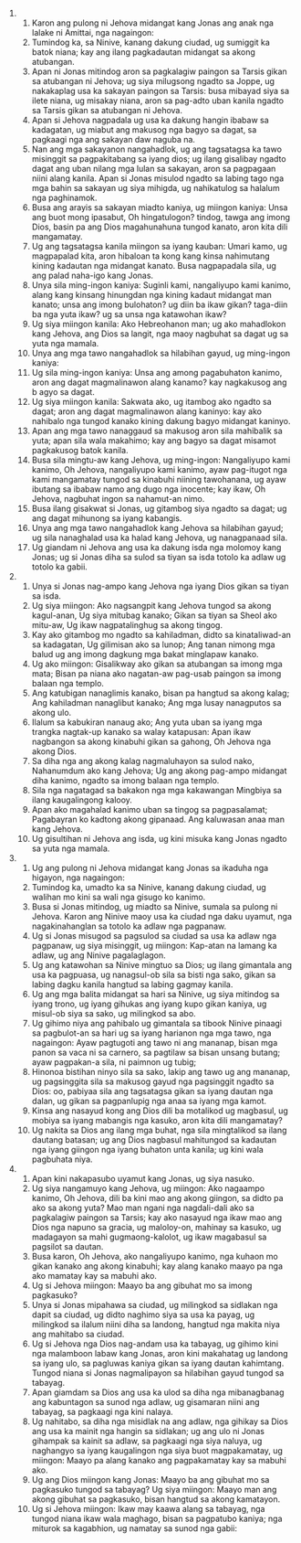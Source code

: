 <ol>
  <li>
    <ol>
      <li>Karon ang pulong ni Jehova midangat kang Jonas ang anak nga lalake ni Amittai, nga nagaingon:</li>
      <li>Tumindog ka, sa Ninive, kanang dakung ciudad, ug sumiggit ka batok niana; kay ang ilang pagkadautan midangat sa akong atubangan.</li>
      <li>Apan ni Jonas mitindog aron sa pagkalagiw paingon sa Tarsis gikan sa atubangan ni Jehova; ug siya milugsong ngadto sa Joppe, ug nakakaplag usa ka sakayan paingon sa Tarsis: busa mibayad siya sa ilete niana, ug misakay niana, aron sa pag-adto uban kanila ngadto sa Tarsis gikan sa atubangan ni Jehova.</li>
      <li>Apan si Jehova nagpadala ug usa ka dakung hangin ibabaw sa kadagatan, ug miabut ang makusog nga bagyo sa dagat, sa pagkaagi nga ang sakayan daw naguba na.</li>
      <li>Nan ang mga sakayanon nangahadlok, ug ang tagsatagsa ka tawo misinggit sa pagpakitabang sa iyang dios; ug ilang gisalibay ngadto dagat ang uban nilang mga lulan sa sakayan, aron sa pagpagaan niini alang kanila. Apan si Jonas misulod ngadto sa labing tago nga mga bahin sa sakayan ug siya mihigda, ug nahikatulog sa halalum nga paghinamok.</li>
      <li>Busa ang arayis sa sakayan miadto kaniya, ug miingon kaniya: Unsa ang buot mong ipasabut, Oh hingatulogon? tindog, tawga ang imong Dios, basin pa ang Dios magahunahuna tungod kanato, aron kita dili mangamatay.</li>
      <li>Ug ang tagsatagsa kanila miingon sa iyang kauban: Umari kamo, ug magpapalad kita, aron hibaloan ta kong kang kinsa nahimutang kining kadautan nga midangat kanato. Busa nagpapadala sila, ug ang palad naha-igo kang Jonas.</li>
      <li>Unya sila ming-ingon kaniya: Suginli kami, nangaliyupo kami kanimo, alang kang kinsang hinungdan nga kining kadaut midangat man kanato; unsa ang imong bulohaton? ug diin ba ikaw gikan? taga-diin ba nga yuta ikaw? ug sa unsa nga katawohan ikaw?</li>
      <li>Ug siya miingon kanila: Ako Hebreohanon man; ug ako mahadlokon kang Jehova, ang Dios sa langit, nga maoy nagbuhat sa dagat ug sa yuta nga mamala.</li>
      <li>Unya ang mga tawo nangahadlok sa hilabihan gayud, ug ming-ingon kaniya:</li>
      <li>Ug sila ming-ingon kaniya: Unsa ang among pagabuhaton kanimo, aron ang dagat magmalinawon alang kanamo? kay nagkakusog ang b agyo sa dagat.</li>
      <li>Ug siya miingon kanila: Sakwata ako, ug itambog ako ngadto sa dagat; aron ang dagat magmalinawon alang kaninyo: kay ako nahibalo nga tungod kanako kining dakung bagyo midangat kaninyo.</li>
      <li>Apan ang mga tawo nanaggaud sa makusog aron sila mahibalik sa yuta; apan sila wala makahimo; kay ang bagyo sa dagat misamot pagkakusog batok kanila.</li>
      <li>Busa sila mingtu-aw kang Jehova, ug ming-ingon: Nangaliyupo kami kanimo, Oh Jehova, nangaliyupo kami kanimo, ayaw pag-itugot nga kami mangamatay tungod sa kinabuhi niining tawohanana, ug ayaw ibutang sa ibabaw namo ang dugo nga inocente; kay ikaw, Oh Jehova, nagbuhat ingon sa nahamut-an nimo.</li>
      <li>Busa ilang gisakwat si Jonas, ug gitambog siya ngadto sa dagat; ug ang dagat mihunong sa iyang kabangis.</li>
      <li>Unya ang mga tawo nangahadlok kang Jehova sa hilabihan gayud; ug sila nanaghalad usa ka halad kang Jehova, ug nanagpanaad sila.</li>
      <li>Ug giandam ni Jehova ang usa ka dakung isda nga molomoy kang Jonas; ug si Jonas diha sa sulod sa tiyan sa isda totolo ka adlaw ug totolo ka gabii.</li>
    </ol>
  </li>
  <li>
    <ol>
      <li>Unya si Jonas nag-ampo kang Jehova nga iyang Dios gikan sa tiyan sa isda.</li>
      <li>Ug siya miingon: Ako nagsangpit kang Jehova tungod sa akong kagul-anan, Ug siya mitubag kanako; Gikan sa tiyan sa Sheol ako mitu-aw, Ug ikaw nagpatalinghug sa akong tingog.</li>
      <li>Kay ako gitambog mo ngadto sa kahiladman, didto sa kinataliwad-an sa kadagatan, Ug gilimisan ako sa lunop; Ang tanan nimong mga balud ug ang imong dagkung mga bakat minglapaw kanako.</li>
      <li>Ug ako miingon: Gisalikway ako gikan sa atubangan sa imong mga mata; Bisan pa niana ako nagatan-aw pag-usab paingon sa imong balaan nga templo.</li>
      <li>Ang katubigan nanaglimis kanako, bisan pa hangtud sa akong kalag; Ang kahiladman nanaglibut kanako; Ang mga lusay nanagputos sa akong ulo.</li>
      <li>Ilalum sa kabukiran nanaug ako; Ang yuta uban sa iyang mga trangka nagtak-up kanako sa walay katapusan: Apan ikaw nagbangon sa akong kinabuhi gikan sa gahong, Oh Jehova nga akong Dios.</li>
      <li>Sa diha nga ang akong kalag nagmaluhayon sa sulod nako, Nahanumdum ako kang Jehova; Ug ang akong pag-ampo midangat diha kanimo, ngadto sa imong balaan nga templo.</li>
      <li>Sila nga nagatagad sa bakakon nga mga kakawangan Mingbiya sa ilang kaugalingong kalooy.</li>
      <li>Apan ako magahalad kanimo uban sa tingog sa pagpasalamat; Pagabayran ko kadtong akong gipanaad. Ang kaluwasan anaa man kang Jehova.</li>
      <li>Ug gisultihan ni Jehova ang isda, ug kini misuka kang Jonas ngadto sa yuta nga mamala.</li>
    </ol>
  </li>
  <li>
    <ol>
      <li>Ug ang pulong ni Jehova midangat kang Jonas sa ikaduha nga higayon, nga nagaingon:</li>
      <li>Tumindog ka, umadto ka sa Ninive, kanang dakung ciudad, ug walihan mo kini sa wali nga gisugo ko kanimo.</li>
      <li>Busa si Jonas mitindog, ug miadto sa Ninive, sumala sa pulong ni Jehova. Karon ang Ninive maoy usa ka ciudad nga daku uyamut, nga nagakinahanglan sa totolo ka adlaw nga pagpanaw.</li>
      <li>Ug si Jonas misugod sa pagsulod sa ciudad sa usa ka adlaw nga pagpanaw, ug siya misinggit, ug miingon: Kap-atan na lamang ka adlaw, ug ang Ninive pagalaglagon.</li>
      <li>Ug ang katawohan sa Ninive mingtuo sa Dios; ug ilang gimantala ang usa ka pagpuasa, ug nanagsul-ob sila sa bisti nga sako, gikan sa labing dagku kanila hangtud sa labing gagmay kanila.</li>
      <li>Ug ang mga balita midangat sa hari sa Ninive, ug siya mitindog sa iyang trono, ug iyang gihukas ang iyang kupo gikan kaniya, ug misul-ob siya sa sako, ug milingkod sa abo.</li>
      <li>Ug gihimo niya ang pahibalo ug gimantala sa tibook Ninive pinaagi sa pagbulot-an sa hari ug sa iyang harianon nga mga tawo, nga nagaingon: Ayaw pagtugoti ang tawo ni ang mananap, bisan mga panon sa vaca ni sa carnero, sa pagtilaw sa bisan unsang butang; ayaw pagpakan-a sila, ni paimnon ug tubig;</li>
      <li>Hinonoa bistihan ninyo sila sa sako, lakip ang tawo ug ang mananap, ug pagsinggita sila sa makusog gayud nga pagsinggit ngadto sa Dios: oo, pabiyaa sila ang tagsatagsa gikan sa iyang dautan nga dalan, ug gikan sa pagpanlupig nga anaa sa iyang mga kamot.</li>
      <li>Kinsa ang nasayud kong ang Dios dili ba motalikod ug magbasul, ug mobiya sa iyang mabangis nga kasuko, aron kita dili mangamatay?</li>
      <li>Ug nakita sa Dios ang ilang mga buhat, nga sila mingtalikod sa ilang dautang batasan; ug ang Dios nagbasul mahitungod sa kadautan nga iyang giingon nga iyang buhaton unta kanila; ug kini wala pagbuhata niya.</li>
    </ol>
  </li>
  <li>
    <ol>
      <li>Apan kini nakapasubo uyamut kang Jonas, ug siya nasuko.</li>
      <li>Ug siya nangamuyo kang Jehova, ug miingon: Ako nagaampo kanimo, Oh Jehova, dili ba kini mao ang akong giingon, sa didto pa ako sa akong yuta? Mao man ngani nga nagdali-dali ako sa pagkalagiw paingon sa Tarsis; kay ako nasayud nga ikaw mao ang Dios nga napuno sa gracia, ug maloloy-on, mahinay sa kasuko, ug madagayon sa mahi gugmaong-kalolot, ug ikaw magabasul sa pagsilot sa dautan.</li>
      <li>Busa karon, Oh Jehova, ako nangaliyupo kanimo, nga kuhaon mo gikan kanako ang akong kinabuhi; kay alang kanako maayo pa nga ako mamatay kay sa mabuhi ako.</li>
      <li>Ug si Jehova miingon: Maayo ba ang gibuhat mo sa imong pagkasuko?</li>
      <li>Unya si Jonas mipahawa sa ciudad, ug milingkod sa sidlakan nga dapit sa ciudad, ug didto naghimo siya sa usa ka payag, ug milingkod sa ilalum niini diha sa landong, hangtud nga makita niya ang mahitabo sa ciudad.</li>
      <li>Ug si Jehova nga Dios nag-andam usa ka tabayag, ug gihimo kini nga malamboon labaw kang Jonas, aron kini makahatag ug landong sa iyang ulo, sa pagluwas kaniya gikan sa iyang dautan kahimtang. Tungod niana si Jonas nagmalipayon sa hilabihan gayud tungod sa tabayag.</li>
      <li>Apan giamdam sa Dios ang usa ka ulod sa diha nga mibanagbanag ang kabuntagon sa sunod nga adlaw, ug gisamaran niini ang tabayag, sa pagkaagi nga kini nalaya.</li>
      <li>Ug nahitabo, sa diha nga misidlak na ang adlaw, nga gihikay sa Dios ang usa ka mainit nga hangin sa sidlakan; ug ang ulo ni Jonas gihampak sa kainit sa adlaw, sa pagkaagi nga siya naluya, ug naghangyo sa iyang kaugalingon nga siya buot magpakamatay, ug miingon: Maayo pa alang kanako ang pagpakamatay kay sa mabuhi ako.</li>
      <li>Ug ang Dios miingon kang Jonas: Maayo ba ang gibuhat mo sa pagkasuko tungod sa tabayag? Ug siya miingon: Maayo man ang akong gibuhat sa pagkasuko, bisan hangtud sa akong kamatayon.</li>
      <li>Ug si Jehova miingon: Ikaw may kaawa alang sa tabayag, nga tungod niana ikaw wala maghago, bisan sa pagpatubo kaniya; nga miturok sa kagabhion, ug namatay sa sunod nga gabii:</li>
    </ol>
  </li>
</ol>